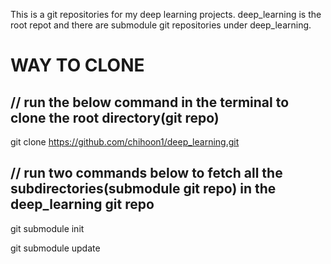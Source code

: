 This is a git repositories for my deep learning projects. deep_learning is the root repot and there are submodule git repositories under deep_learning.

# WAY TO CLONE

## // run the below command in the terminal to clone the root directory(git repo)


git clone https://github.com/chihoon1/deep_learning.git

## // run two commands below to fetch all the subdirectories(submodule git repo) in the deep_learning git repo


git submodule init

git submodule update
